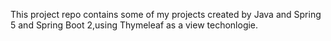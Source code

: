 This project repo contains some of my projects created by Java and Spring 5 and Spring Boot 2,using Thymeleaf as a view techonlogie.
